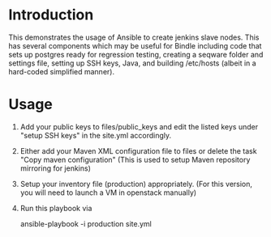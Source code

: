 # Introduction

This demonstrates the usage of Ansible to create jenkins slave nodes. This has several components which may be useful for Bindle including code that sets up postgres ready for regression testing, creating a seqware folder and settings file, setting up SSH keys, Java, and building /etc/hosts (albeit in a hard-coded simplified manner).

# Usage

1. Add your public keys to files/public_keys and edit the listed keys under "setup SSH keys" in the site.yml accordingly. 
2. Either add your Maven XML configuration file to files or delete the task "Copy maven configuration" (This is used to setup Maven repository mirroring for jenkins) 
3. Setup your inventory file (production) appropriately.  (For this version, you will need to launch a VM in openstack manually)
4. Run this playbook via

    ansible-playbook -i production site.yml
